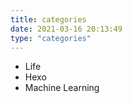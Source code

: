 ```yaml
---
title: categories
date: 2021-03-16 20:13:49
type: "categories"
---
```


- Life
- Hexo
- Machine Learning

